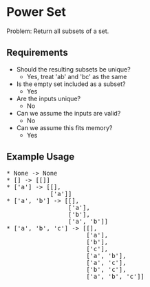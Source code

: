 # Power Set

Problem: Return all subsets of a set.

## Requirements

- Should the resulting subsets be unique?
  - Yes, treat 'ab' and 'bc' as the same
- Is the empty set included as a subset?
  - Yes
- Are the inputs unique?
  - No
- Can we assume the inputs are valid?
  - No
- Can we assume this fits memory?
  - Yes

## Example Usage

<pre>
* None -> None
* [] -> [[]]
* ['a'] -> [[], 
            ['a']]
* ['a', 'b'] -> [[], 
                 ['a'], 
                 ['b'], 
                 ['a', 'b']]
* ['a', 'b', 'c'] -> [[], 
                      ['a'], 
                      ['b'], 
                      ['c'],
                      ['a', 'b'], 
                      ['a', 'c'], 
                      ['b', 'c'],
                      ['a', 'b', 'c']]
</pre>
